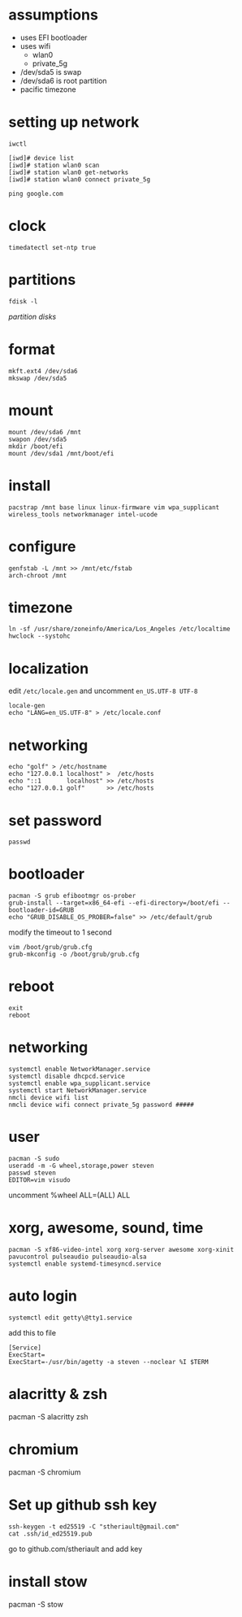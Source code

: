 # assumptions
- uses EFI bootloader
- uses wifi
  - wlan0
  - private_5g
- /dev/sda5 is swap
- /dev/sda6 is root partition
- pacific timezone

# setting up network

`iwctl`

```
[iwd]# device list
[iwd]# station wlan0 scan
[iwd]# station wlan0 get-networks
[iwd]# station wlan0 connect private_5g
```

`ping google.com`

# clock
`timedatectl set-ntp true`

# partitions
```
fdisk -l
```
_partition disks_

# format
```
mkft.ext4 /dev/sda6
mkswap /dev/sda5
```

# mount
```
mount /dev/sda6 /mnt
swapon /dev/sda5
mkdir /boot/efi
mount /dev/sda1 /mnt/boot/efi
```

# install
`pacstrap /mnt base linux linux-firmware vim wpa_supplicant wireless_tools networkmanager intel-ucode`

# configure
```
genfstab -L /mnt >> /mnt/etc/fstab
arch-chroot /mnt
```

# timezone
```
ln -sf /usr/share/zoneinfo/America/Los_Angeles /etc/localtime
hwclock --systohc
```

# localization
edit `/etc/locale.gen` and uncomment `en_US.UTF-8 UTF-8`
```
locale-gen
echo "LANG=en_US.UTF-8" > /etc/locale.conf
```

# networking
```
echo "golf" > /etc/hostname
echo "127.0.0.1 localhost" >  /etc/hosts
echo "::1       localhost" >> /etc/hosts
echo "127.0.0.1 golf"      >> /etc/hosts
```

# set password
`passwd`

# bootloader
```
pacman -S grub efibootmgr os-prober
grub-install --target=x86_64-efi --efi-directory=/boot/efi --bootloader-id=GRUB
echo "GRUB_DISABLE_OS_PROBER=false" >> /etc/default/grub
```
modify the timeout to 1 second

```
vim /boot/grub/grub.cfg
grub-mkconfig -o /boot/grub/grub.cfg
```

# reboot
```
exit
reboot
```

# networking
```
systemctl enable NetworkManager.service
systemctl disable dhcpcd.service
systemctl enable wpa_supplicant.service
systemctl start NetworkManager.service
nmcli device wifi list
nmcli device wifi connect private_5g password #####
```

# user
```
pacman -S sudo
useradd -m -G wheel,storage,power steven
passwd steven
EDITOR=vim visudo
```
uncomment %wheel ALL=(ALL) ALL

# xorg, awesome, sound, time
```
pacman -S xf86-video-intel xorg xorg-server awesome xorg-xinit pavucontrol pulseaudio pulseaudio-alsa
systemctl enable systemd-timesyncd.service
```

# auto login
```
systemctl edit getty\@tty1.service
```
add this to file
```
[Service]
ExecStart=
ExecStart=-/usr/bin/agetty -a steven --noclear %I $TERM
```

# alacritty & zsh
pacman -S alacritty zsh

# chromium
pacman -S chromium

# Set up github ssh key
```
ssh-keygen -t ed25519 -C "stheriault@gmail.com"
cat .ssh/id_ed25519.pub
```
go to github.com/stheriault and add key

# install stow
pacman -S stow

